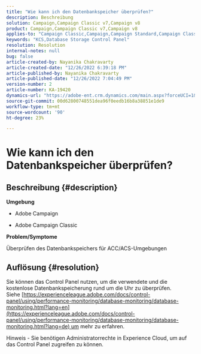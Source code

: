 ```yaml
---
title: "Wie kann ich den Datenbankspeicher überprüfen?"
description: Beschreibung
solution: Campaign,Campaign Classic v7,Campaign v8
product: Campaign,Campaign Classic v7,Campaign v8
applies-to: "Campaign Classic,Campaign,Campaign Standard,Campaign Classic v7,Campaign v8"
keywords: "KCS,Database Storage Control Panel"
resolution: Resolution
internal-notes: null
bug: false
article-created-by: Nayanika Chakravarty
article-created-date: "12/26/2022 6:39:18 PM"
article-published-by: Nayanika Chakravarty
article-published-date: "12/26/2022 7:04:49 PM"
version-number: 2
article-number: KA-19420
dynamics-url: "https://adobe-ent.crm.dynamics.com/main.aspx?forceUCI=1&pagetype=entityrecord&etn=knowledgearticle&id=8081a299-4c85-ed11-81ac-6045bd006b4b"
source-git-commit: 00d62800748551dea96f0eedb16b8a38851e1de9
workflow-type: tm+mt
source-wordcount: '90'
ht-degree: 23%

---
```


# Wie kann ich den Datenbankspeicher überprüfen?

## Beschreibung {#description}


<b>Umgebung</b>

- Adobe Campaign

- Adobe Campaign Classic

<b>Problem/Symptome</b>

Überprüfen des Datenbankspeichers für ACC/ACS-Umgebungen


## Auflösung {#resolution}


Sie können das Control Panel nutzen, um die verwendete und die kostenlose Datenbankspeicherung rund um die Uhr zu überprüfen. Siehe [https://experienceleague.adobe.com/docs/control-panel/using/performance-monitoring/database-monitoring/database-monitoring.html?lang=en](https://experienceleague.adobe.com/docs/control-panel/using/performance-monitoring/database-monitoring/database-monitoring.html?lang=de) um mehr zu erfahren.

Hinweis - Sie benötigen Administratorrechte in Experience Cloud, um auf das Control Panel zugreifen zu können.
